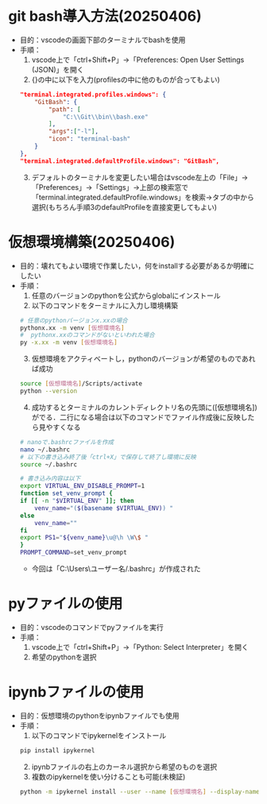 # git bash導入方法(20250406)
- 目的：vscodeの画面下部のターミナルでbashを使用
- 手順：
    1. vscode上で「ctrl+Shift+P」→「Preferences: Open User Settings (JSON)」を開く
    2. {}の中に以下を入力(profilesの中に他のものが合ってもよい)
    ```json
    "terminal.integrated.profiles.windows": {
        "GitBash": {
            "path": [
                "C:\\Git\\bin\\bash.exe"
            ],
            "args":["-l"],
            "icon": "terminal-bash"
        }
    },
    "terminal.integrated.defaultProfile.windows": "GitBash",
    ```
    3. デフォルトのターミナルを変更したい場合はvscode左上の「File」→「Preferences」→「Settings」→上部の検索窓で「terminal.integrated.defaultProfile.windows」を検索→タブの中から選択(もちろん手順3のdefaultProfileを直接変更してもよい)

# 仮想環境構築(20250406)
- 目的：壊れてもよい環境で作業したい，何をinstallする必要があるか明確にしたい
- 手順：
    1. 任意のバージョンのpythonを公式からglobalにインストール
    2. 以下のコマンドをターミナルに入力し環境構築
    ```bash
    # 任意のpythonバージョンx.xxの場合
    pythonx.xx -m venv [仮想環境名]
    #  pythonx.xxのコマンドがないといわれた場合
    py -x.xx -m venv [仮想環境名]
    ```
    3. 仮想環境をアクティベートし，pythonのバージョンが希望のものであれば成功
    ```bash
    source [仮想環境名]/Scripts/activate
    python --version
    ```
    4. 成功するとターミナルのカレントディレクトリ名の先頭に([仮想環境名])がでる．二行になる場合は以下のコマンドでファイル作成後に反映したら見やすくなる
    ```bash
    # nanoで.bashrcファイルを作成
    nano ~/.bashrc
    # 以下の書き込み終了後「ctrl+X」で保存して終了し環境に反映
    source ~/.bashrc

    # 書き込み内容は以下
    export VIRTUAL_ENV_DISABLE_PROMPT=1
    function set_venv_prompt {
    if [[ -n "$VIRTUAL_ENV" ]]; then
        venv_name="($(basename $VIRTUAL_ENV)) "
    else
        venv_name=""
    fi
    export PS1="${venv_name}\u@\h \W\$ "
    }
    PROMPT_COMMAND=set_venv_prompt
    ```
    - 今回は「C:\Users\ユーザー名/.bashrc」が作成された

# pyファイルの使用
- 目的：vscodeのコマンドでpyファイルを実行
- 手順：
    1. vscode上で「ctrl+Shift+P」→「Python: Select Interpreter」を開く
    2. 希望のpythonを選択

# ipynbファイルの使用
- 目的：仮想環境のpythonをipynbファイルでも使用
- 手順：
    1. 以下のコマンドでipykernelをインストール
    ```bash
    pip install ipykernel
    ```
    2. ipynbファイルの右上のカーネル選択から希望のものを選択
    3. 複数のipykernelを使い分けることも可能(未検証)
    ```bash
    python -m ipykernel install --user --name [仮想環境名] --display-name [カーネル名]
    ```

